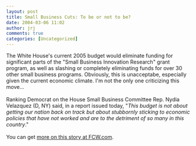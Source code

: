 ```yaml
---
layout: post
title: Small Business Cuts: To be or not to be?
date: 2004-03-06 11:02
author: jrj
comments: true
categories: [Uncategorized]
---
```

The White House's current 2005 budget would eliminate funding for significant parts of the "Small Business Innovation Research" grant program, as well as slashing or completely eliminating funds for over 30 other small business programs. Obviously, this is unacceptabe, especially given the current economic climate. I'm not the only one criticizing this move...<br /><br />Ranking Democrat on the House Small Business Committee Rep. Nydia Velazquez (D, NY) said, in a report issued today, "*This budget is not about getting our nation back on track but about stubbornly sticking to economic policies that have not worked and are to the detriment of so many in this country*."<br /><br />You can get <a href="http://www.fcw.com/fcw/articles/2004/0301/web-smallbiz-03-04-04.asp" target="_blank">more on this story at FCW.com</a>.
